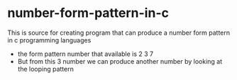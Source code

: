 # number-form-pattern-in-c
This is source for creating program that can produce a number form pattern in c programming languages

- the form pattern number that available is 2 3 7
- But from this 3 number we can produce another number by looking at the looping pattern
